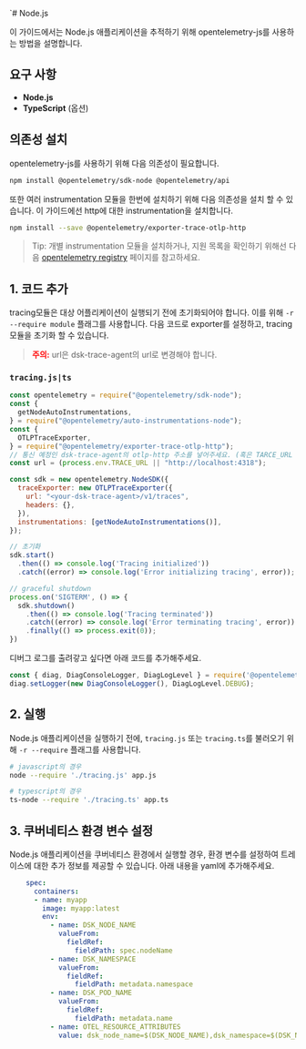 `# Node.js

이 가이드에서는 Node.js 애플리케이션을 추적하기 위해 opentelemetry-js를 사용하는 방법을 설명합니다.

## 요구 사항

* **Node.js**
* **TypeScript** (옵션)

## 의존성 설치

opentelemetry-js를 사용하기 위해 다음 의존성이 필요합니다.

``` bash
npm install @opentelemetry/sdk-node @opentelemetry/api
```

또한 여러 instrumentation 모듈을 한번에 설치하기 위해 다음 의존성을 설치 할 수 있습니다.
이 가이드에선 http에 대한 instrumentation을 설치합니다.

``` bash
npm install --save @opentelemetry/exporter-trace-otlp-http
```

> Tip: 개별 instrumentation 모듈을 설치하거나, 지원 목록을 확인하기 위해선 다음 [opentelemetry registry](https://opentelemetry.io/registry/?language=js&component=instrumentation) 페이지를 참고하세요.

## 1. 코드 추가

tracing모듈은 대상 어플리케이션이 실행되기 전에 초기화되어야 합니다. 이를 위해 `-r --require module` 플래그를 사용합니다.
다음 코드로 exporter를 설정하고, tracing모듈을 초기화 할 수 있습니다.

> <span style="color:red">**주의:**</span> url은 dsk-trace-agent의 url로 변경해야 합니다.

### `tracing.js|ts`

``` javascript
const opentelemetry = require("@opentelemetry/sdk-node");
const {
  getNodeAutoInstrumentations,
} = require("@opentelemetry/auto-instrumentations-node");
const {
  OTLPTraceExporter,
} = require("@opentelemetry/exporter-trace-otlp-http");
// 통신 예정인 dsk-trace-agent의 otlp-http 주소를 넣어주세요. (혹은 TARCE_URL 환경변수를 사용해주세요.)
const url = (process.env.TRACE_URL || "http://localhost:4318");

const sdk = new opentelemetry.NodeSDK({
  traceExporter: new OTLPTraceExporter({
    url: "<your-dsk-trace-agent>/v1/traces",
    headers: {},
  }),
  instrumentations: [getNodeAutoInstrumentations()],
});

// 초기화
sdk.start()
  .then(() => console.log('Tracing initialized'))
  .catch((error) => console.log('Error initializing tracing', error));

// graceful shutdown
process.on('SIGTERM', () => {
  sdk.shutdown()
    .then(() => console.log('Tracing terminated'))
    .catch((error) => console.log('Error terminating tracing', error))
    .finally(() => process.exit(0));
})
```

디버그 로그를 출려갛고 싶다면 아래 코드를 추가해주세요.

``` javascript
const { diag, DiagConsoleLogger, DiagLogLevel } = require('@opentelemetry/api');
diag.setLogger(new DiagConsoleLogger(), DiagLogLevel.DEBUG);
```

## 2. 실행

Node.js 애플리케이션을 실행하기 전에, `tracing.js` 또는 `tracing.ts`를 불러오기 위해 `-r --require` 플래그를 사용합니다.

``` bash
# javascript의 경우
node --require './tracing.js' app.js

# typescript의 경우
ts-node --require './tracing.ts' app.ts
```

## 3. 쿠버네티스 환경 변수 설정

Node.js 애플리케이션을 쿠버네티스 환경에서 실행할 경우, 환경 변수를 설정하여 트레이스에 대한 추가 정보를 제공할 수 있습니다.
아래 내용을 yaml에 추가해주세요.

``` yaml
    spec:
      containers:
      - name: myapp
        image: myapp:latest
        env:
          - name: DSK_NODE_NAME
            valueFrom:
              fieldRef:
                fieldPath: spec.nodeName
          - name: DSK_NAMESPACE
            valueFrom:
              fieldRef:
                fieldPath: metadata.namespace
          - name: DSK_POD_NAME
            valueFrom:
              fieldRef:
                fieldPath: metadata.name
          - name: OTEL_RESOURCE_ATTRIBUTES
            value: dsk_node_name=$(DSK_NODE_NAME),dsk_namespace=$(DSK_NAMESPACE),dsk_pod_name=$(DSK_POD_NAME)
```
